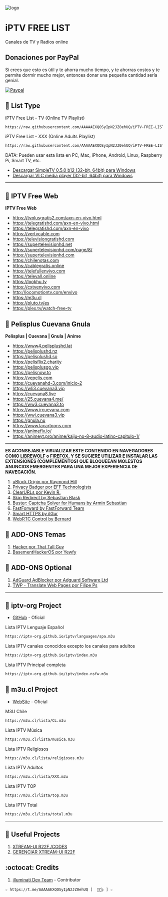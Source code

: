 ![logo](https://cuarteldelmetal.com/wp-content/uploads/2023/04/Que-es-IPTV.webp)
 
# iPTV FREE LIST 
Canales de TV y Radios online

## Donaciones por PayPal 

Si crees que esto es útil y te ahorra mucho tiempo, y te ahorras costos y te permite dormir mucho mejor, entonces donar una pequeña cantidad sería genial.

[![Paypal](https://www.paypalobjects.com/en_US/i/btn/btn_donateCC_LG.gif)](https://www.paypal.com/cgi-bin/webscr?cmd=_s-xclick&hosted_button_id=QQ9A4UFHSP5TC)

## :book: List Type

iPTV Free List - TV (Online TV Playlist)
```bash
https://raw.githubusercontent.com/AAAAAEXQOSyIpN2JZ0ehUQ/iPTV-FREE-LIST/master/iPTV-Free-List_TV.m3u
```

iPTV Free List - XXX (Online Adults Playlist)
```bash
https://raw.githubusercontent.com/AAAAAEXQOSyIpN2JZ0ehUQ/iPTV-FREE-LIST/master/iPTV-Free-List_XXX.m3u
```
DATA: Pueden usar esta lista en PC, Mac, iPhone, Android, Linux, Raspberry Pi, Smart TV, etc.

* [Descargar SimpleTV 0.5.0 b12 (32-bit, 64bit) para Windows](https://www.filehorse.com/es/buscar?q=simpletv)
* [Descargar VLC media player (32-bit, 64bit) para Windows](https://www.videolan.org/vlc/index.es.html)

----------------------------------------------------------------------------------------------------------------

## :book: IPTV Free Web

**IPTV Free Web**
* https://tvplusgratis2.com/axn-en-vivo.html
* https://telegratishd.com/axn-en-vivo.html
* https://telegratishd.com/axn-en-vivo
* https://vertvcable.com
* https://televisiongratishd.com
* https://supertelevisionhd.net
* https://supertelevisionhd.com/page/8/
* https://supertelevisionhd.com
* https://chilenotas.com
* https://cablegratis.online
* https://telefullenvivo.com
* https://televall.online
* https://lookhu.tv 
* https://cxtvenvivo.com
* http://locomotiontv.com/envivo
* https://m3u.cl
* https://pluto.tv/es
* https://plex.tv/watch-free-tv

## :book: Pelisplus Cuevana Gnula

**Pelisplus | Cuevana | Gnula | Anime**
* https://www4.pelisplushd.lat
* https://pelisplushd.nz
* https://pelisplushd.so
* https://pelisflix2.charity
* https://pelisplusgo.vip
* https://pelisnow.to
* https://vepelis.com
* https://cuevanahd-3.com/inicio-2
* https://wli3.cuevana3.vip
* https://cuevana8.live
* https://25.cuevana4.me/
* https://ww3.cuevana3.to
* https://www.ircuevana.com
* https://wwi.cuevana3.vip
* https://gnula.nu
* https://www.lacartoons.com
* https://animeflv.io/
* https://animeyt.pro/anime/kaiju-no-8-audio-latino-capitulo-1/

----------------------------------------------------------------------------------------------------------------

**ES ACONSEJABLE VISUALIZAR ESTE CONTENIDO EN NAVEGADORES COMO [LIBREWOLF](https://librewolf.net/) o [FIREFOX](https://www.mozilla.org/es-CL/firefox/new/), Y SE SUGIERE UTILIZAR E INSTALAR LAS EXTENSIONES (COMPLEMENTOS) QUE BLOQUEEAN MOLESTOS ANUNCIOS EMERGENTES PARA UNA MEJOR EXPERIENCIA DE NAVEGACIÓN.**

1. [uBlock Origin por Raymond Hill](https://addons.mozilla.org/es/firefox/addon/ublock-origin/)
2. [Privacy Badger por EFF Technologists](https://addons.mozilla.org/es/firefox/addon/privacy-badger17/)
3. [ClearURLs por Kevin R.](https://addons.mozilla.org/es/firefox/addon/clearurls/)
4. [Skip Redirect by Sebastian Blask](https://addons.mozilla.org/en-US/firefox/addon/skip-redirect/)
5. [Buster: Captcha Solver for Humans by Armin Sebastian](https://addons.mozilla.org/en-US/firefox/addon/buster-captcha-solver/)
6. [FastForward by FastForward Team](https://addons.mozilla.org/en-US/firefox/addon/fastforwardteam/)
7. [Smart HTTPS by ilGur](https://addons.mozilla.org/en-US/firefox/addon/smart-https-revived/)
8. [WebRTC Control by Bernard](https://addons.mozilla.org/en-US/firefox/addon/webrtc-control/)

## :book: ADD-ONS Temas 

1. [Hacker por That Tall Guy](https://addons.mozilla.org/es/firefox/addon/hacker-mode/)
1. [BasementHackerOS por Yewfy](https://addons.mozilla.org/es/firefox/addon/basementhackeros/)

## :book: ADD-ONS Optional 

1. [AdGuard AdBlocker por Adguard Software Ltd](https://addons.mozilla.org/es/firefox/addon/adguard-adblocker/)
2. [TWP - Translate Web Pages por Filipe Ps](https://addons.mozilla.org/es/firefox/addon/traduzir-paginas-web/)

----------------------------------------------------------------------------------------------------------------

## :book: iptv-org Project
* [GitHub](https://github.com/iptv-org/iptv) - Oficial 

Lista IPTV Lenguaje Español
```bash
https://iptv-org.github.io/iptv/languages/spa.m3u
```
Lista IPTV canales conocidos excepto los canales para adultos
```bash
https://iptv-org.github.io/iptv/index.m3u
```
Lista IPTV Principal completa
```bash
https://iptv-org.github.io/iptv/index.nsfw.m3u
```

## :book: m3u.cl Project
* [WebSite](https://m3u.cl) - Oficial

M3U Chile
```bash
https://m3u.cl/lista/CL.m3u
```
Lista IPTV Música
```bash
https://m3u.cl/lista/musica.m3u
```
Lista IPTV Religiosos
```bash
https://m3u.cl/lista/religiosos.m3u
```
Lista IPTV Adultos
```bash
https://m3u.cl/lista/XXX.m3u
```
Lista IPTV TOP
```bash
https://m3u.cl/lista/top.m3u
```
Lista IPTV Total
```bash
https://m3u.cl/lista/total.m3u
```

----------------------------------------------------------------------------------------------------------------

## :book: Useful Projects
1. [XTREAM-UI R22F /CODES](https://github.com/AAAAAEXQOSyIpN2JZ0ehUQ/iPTV-FREE-LIST/tree/master/Install/xtream-ui)
2. [GERENCIAR XTREAM-UI R22F](https://github.com/AAAAAEXQOSyIpN2JZ0ehUQ/iPTV-FREE-LIST/tree/master/Install/gestorextream-ui)

## :octocat: Credits
1. [illuminati Dev Team](https://t.me/AAAAAEXQOSyIpN2JZ0ehUQ) - Contributor 
```
☆ https://t.me/AAAAAEXQOSyIpN2JZ0ehUQ [  ⃘⃤꙰✰ ] ☆
```
